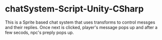 # chatSystem-Script-Unity-CSharp
 This is a Sprite based chat system that uses transforms to control messges and their replies. Once next is clicked, player's message pops up and after a few secods, npc's preply pops up. 
